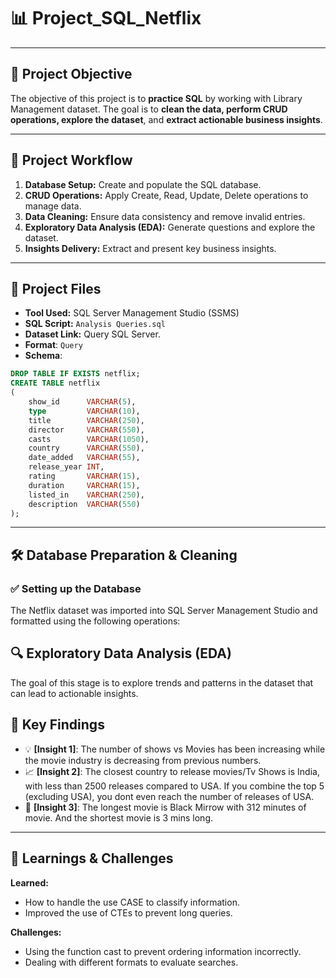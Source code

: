 # 📊 Project_SQL_Netflix

---

## 📝 Project Objective


The objective of this project is to **practice SQL** by working with Library Management dataset. The goal is to **clean the data, perform CRUD operations, explore the dataset**, and **extract actionable business insights**.

---

## 🧭 Project Workflow

1. **Database Setup:** Create and populate the SQL database.
2. **CRUD Operations:** Apply Create, Read, Update, Delete operations to manage data.
3. **Data Cleaning:** Ensure data consistency and remove invalid entries.
4. **Exploratory Data Analysis (EDA):** Generate questions and explore the dataset.
5. **Insights Delivery:** Extract and present key business insights.

---

## 📂 Project Files

- **Tool Used:** SQL Server Management Studio (SSMS)
- **SQL Script:** `Analysis Queries.sql` 
- **Dataset Link:** Query SQL Server.
- **Format**: `Query`
- **Schema**:
```sql
DROP TABLE IF EXISTS netflix;
CREATE TABLE netflix
(
    show_id      VARCHAR(5),
    type         VARCHAR(10),
    title        VARCHAR(250),
    director     VARCHAR(550),
    casts        VARCHAR(1050),
    country      VARCHAR(550),
    date_added   VARCHAR(55),
    release_year INT,
    rating       VARCHAR(15),
    duration     VARCHAR(15),
    listed_in    VARCHAR(250),
    description  VARCHAR(550)
);
```
---

## 🛠️ Database Preparation & Cleaning

### ✅ Setting up the Database

The Netflix dataset was imported into SQL Server Management Studio and formatted using the following operations:


## 🔍 Exploratory Data Analysis (EDA)

The goal of this stage is to explore trends and patterns in the dataset that can lead to actionable insights.


## 🎯 Key Findings

- 💡 **[Insight 1]**: The number of shows vs Movies has been increasing while the movie industry is decreasing from previous numbers.
- 📈 **[Insight 2]**: The closest country to release movies/Tv Shows is India, with less than 2500 releases compared to USA. If you combine the top 5 (excluding USA), you dont even reach the number of releases of USA.
- 🧩 **[Insight 3]**: The longest movie is Black Mirrow with 312 minutes of movie. And the shortest movie is 3 mins long. 

---

## 🧠 Learnings & Challenges

**Learned:**
- How to handle the use CASE to classify information.
- Improved the use of CTEs to prevent long queries.

**Challenges:**
- Using the function cast to prevent ordering information incorrectly.
- Dealing with different formats to evaluate searches.

